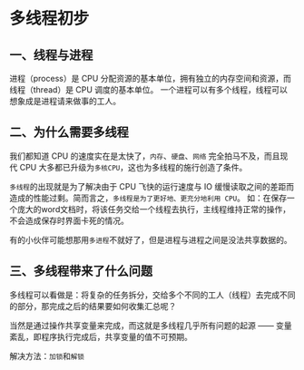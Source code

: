 # 多线程初步

## 一、线程与进程
进程（process）是 CPU 分配资源的基本单位，拥有独立的内存空间和资源，而线程（thread）是 CPU 调度的基本单位。
一个进程可以有多个线程，线程可以想象成是进程请来做事的工人。

## 二、为什么需要多线程
我们都知道 CPU 的速度实在是太快了，`内存`、`硬盘`、`网络` 完全拍马不及，而且现代 CPU 大多都已升级为`多核CPU`，这也为多线程的施行创造了条件。

`多线程`的出现就是为了解决由于 CPU 飞快的运行速度与 IO 缓慢读取之间的差距而造成的性能过剩。简而言之，`多线程是为了更好地、更充分地利用 CPU`。
如：在保存一个庞大的word文档时，将该任务交给一个线程去执行，主线程维持正常的操作，不会造成保存时界面卡死的情况。

有的小伙伴可能想那用`多进程`不就好了，但是进程与进程之间是没法共享数据的。

## 三、多线程带来了什么问题
多线程可以看做是：将复杂的任务拆分，交给多个不同的工人（线程）去完成不同的部分，那完成之后的结果要如何收集汇总呢？

当然是通过操作共享变量来完成，而这就是多线程几乎所有问题的起源 —— 变量紊乱，即程序执行完成后，共享变量的值不可预期。

解决方法：`加锁`和`解锁`
